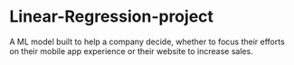# Linear-Regression-project
A ML model built to help a company decide, whether to focus their efforts on their mobile app experience or their website to increase sales.
